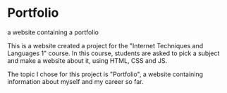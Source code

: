 # Portfolio
a website containing a portfolio


This is a website created a project for the "Internet Techniques and Languages 1" course.
In this course, students are asked to pick a subject and make a website about it, using HTML, CSS and JS.

The topic I chose for this project is "Portfolio", a website containing information about myself and my career so far.
